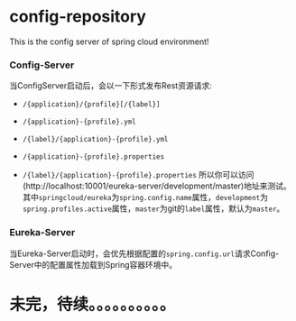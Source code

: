 # config-repository
This is the config server of spring cloud environment!

### Config-Server
当ConfigServer启动后，会以一下形式发布Rest资源请求:
- `/{application}/{profile}[/{label}]`
  
- `/{application}-{profile}.yml`
  
- `/{label}/{application}-{profile}.yml`
  
- `/{application}-{profile}.properties`
  
- `/{label}/{application}-{profile}.properties` 
所以你可以访问 (http://localhost:10001/eureka-server/development/master)地址来测试。
其中`springcloud/eureka`为`spring.config.name`属性，`development`为`spring.profiles.active`属性，`master`为git的`label`属性，默认为`master`。

### Eureka-Server
当Eureka-Server启动时，会优先根据配置的`spring.config.url`请求Config-Server中的配置属性加载到Spring容器环境中。


# 未完，待续。。。。。。。。。。
